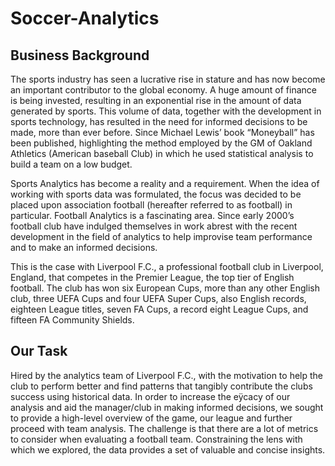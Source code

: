# Soccer-Analytics

## Business Background
The sports industry has seen a lucrative rise in stature and has now become an important contributor to the global economy. A huge amount of finance is being invested, resulting in an exponential rise in the amount of data generated by sports. This volume of data, together with the development in sports technology, has resulted in the need for informed decisions to be made, more than ever before. Since Michael Lewis’ book “Moneyball” has been published, highlighting the method employed by the GM of Oakland Athletics (American baseball Club) in which he used statistical analysis to build a team on a low budget.

Sports Analytics has become a reality and a requirement. When the idea of working with sports data was formulated, the focus was decided to be placed upon association football (hereafter referred to as football) in particular. Football Analytics is a fascinating area. Since early 2000’s football club have indulged themselves in work abrest with the recent development in the field of analytics to help improvise team performance and to make an informed decisions.

This is the case with Liverpool F.C., a professional football club in Liverpool, England, that competes in the Premier League, the top tier of English football. The club has won six European Cups, more than any other English club, three UEFA Cups and four UEFA Super Cups, also English records, eighteen League titles, seven FA Cups, a record eight League Cups, and fifteen FA Community Shields.

## Our Task
Hired by the analytics team of Liverpool F.C., with the motivation to help the club to perform better and find patterns that tangibly contribute the clubs success using historical data. In order to increase the eÿcacy of our analysis and aid the manager/club in making informed decisions, we sought to provide a high-level overview of the game, our league and further proceed with team analysis. The challenge is that there are a lot of metrics to consider when evaluating a football team. Constraining the lens with which we explored, the data provides a set of valuable and concise insights.
